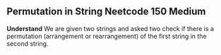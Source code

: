 ## Permutation in String Neetcode 150 Medium
**Understand**
We are given two strings and asked two check if there is a permutation (arrangement or rearrangement) of the first string in the second string.